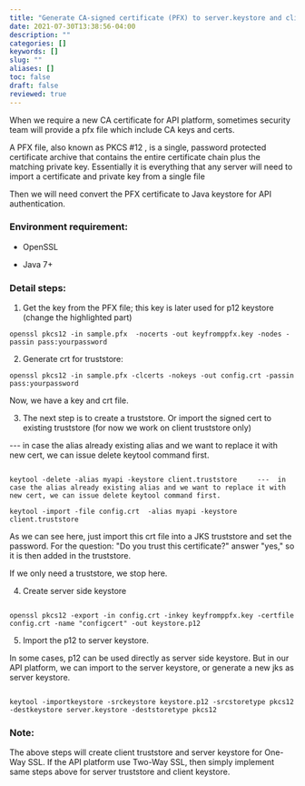 ```yaml
---
title: "Generate CA-signed certificate (PFX) to server.keystore and client.truststore"
date: 2021-07-30T13:38:56-04:00
description: ""
categories: []
keywords: []
slug: ""
aliases: []
toc: false
draft: false
reviewed: true
---
```


When we require a new CA certificate for API platform,  sometimes security team will provide a pfx file which include CA keys and certs.

A PFX file, also known as PKCS #12 , is a single, password protected certificate archive that contains the entire certificate chain plus the matching private key. Essentially it is everything that any server will need to import a certificate and private key from a single file

Then we will need convert the PFX certificate  to Java keystore for API authentication.



### Environment requirement:

- OpenSSL

- Java 7+




### Detail steps:



1. Get the key from the PFX file; this key is later used for p12 keystore  (change the highlighted part)

```
openssl pkcs12 -in sample.pfx  -nocerts -out keyfromppfx.key -nodes -passin pass:yourpassword

```



2. Generate  crt for truststore:

```
openssl pkcs12 -in sample.pfx -clcerts -nokeys -out config.crt -passin pass:yourpassword

```



Now, we have a key and crt file.

3. The next step is to create a truststore. Or import the signed cert to existing truststore (for now we work on client truststore only)

---  in case the alias already existing alias and we want to replace it with new cert, we can issue delete keytool command first.

```

keytool -delete -alias myapi -keystore client.truststore     ---  in case the alias already existing alias and we want to replace it with new cert, we can issue delete keytool command first.

keytool -import -file config.crt  -alias myapi -keystore client.truststore

```



As we can see here,  just import this crt file into a JKS truststore and set the password. For the question: "Do you trust this certificate?" answer "yes," so it is then added in the truststore.

If we only need a truststore,  we stop here.



4. Create server side keystore

```

openssl pkcs12 -export -in config.crt -inkey keyfromppfx.key -certfile config.crt -name "configcert" -out keystore.p12

```


5. Import the p12 to server keystore.

In some cases, p12 can be used directly as server side keystore. But in our API platform, we can import to the server keystore, or generate a new jks as server keystore.

```

keytool -importkeystore -srckeystore keystore.p12 -srcstoretype pkcs12 -destkeystore server.keystore -deststoretype pkcs12

```





### Note:

The above steps will create client truststore and server keystore for One-Way SSL. If the API platform use Two-Way SSL, then simply implement same steps above for server truststore and client keystore.